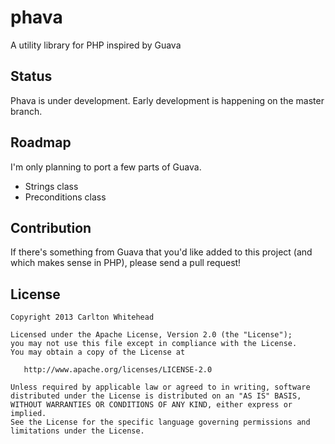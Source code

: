 # phava

A utility library for PHP inspired by Guava

## Status

Phava is under development. Early development is happening on the master branch.

## Roadmap

I'm only planning to port a few parts of Guava.

- Strings class
- Preconditions class

## Contribution

If there's something from Guava that you'd like added to this project (and which makes sense in PHP), please send a pull request!

## License

	Copyright 2013 Carlton Whitehead
	
	Licensed under the Apache License, Version 2.0 (the "License");
	you may not use this file except in compliance with the License.
	You may obtain a copy of the License at
	
	   http://www.apache.org/licenses/LICENSE-2.0
	
	Unless required by applicable law or agreed to in writing, software
	distributed under the License is distributed on an "AS IS" BASIS,
	WITHOUT WARRANTIES OR CONDITIONS OF ANY KIND, either express or implied.
	See the License for the specific language governing permissions and
	limitations under the License.